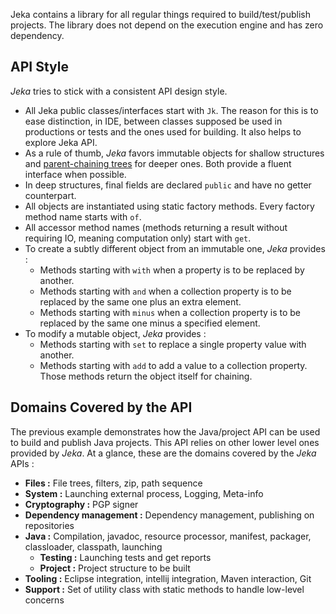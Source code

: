 Jeka contains a library for all regular things required to build/test/publish projects.
The library does not depend on the execution engine and has zero dependency. 

## API Style

_Jeka_ tries to stick with a consistent API design style.

* All Jeka public classes/interfaces start with `Jk`. The reason for this is to ease distinction, in IDE, between classes supposed be used
  in productions or tests and the ones used for building. It also helps to explore Jeka API.
* As a rule of thumb, _Jeka_ favors immutable objects for shallow structures and
[parent-chaining trees](https://github.com/djeang/parent-chaining/blob/master/readme.md) for deeper ones.
Both provide a fluent interface when possible.
* In deep structures, final fields are declared `public` and have no getter counterpart.
* All objects are instantiated using static factory methods. Every factory method name starts with `of`.
* All accessor method names (methods returning a result without requiring IO, meaning computation only) start with `get`.
* To create a subtly different object from an immutable one, _Jeka_ provides :
  * Methods starting with `with` when a property is to be replaced by another.
  * Methods starting with `and` when a collection property is to be replaced by the same one plus an extra element.
  * Methods starting with `minus` when a collection property is to be replaced by the same one minus a specified element.
* To modify a mutable object, _Jeka_ provides :
  * Methods starting with `set` to replace a single property value with another.
  * Methods starting with `add` to add a value to a collection property.
  Those methods return the object itself for chaining.

## Domains Covered by the API

The previous example demonstrates how the Java/project API can be used to build and publish Java projects. This API
relies on other lower level ones provided by _Jeka_. At a glance, these are the domains covered by the _Jeka_ APIs :

* __Files :__ File trees, filters, zip, path sequence
* __System :__ Launching external process, Logging, Meta-info
* __Cryptography :__ PGP signer
* __Dependency management :__ Dependency management, publishing on repositories
* __Java :__ Compilation, javadoc, resource processor, manifest, packager, classloader, classpath, launching
  * __Testing :__ Launching tests and get reports
  * __Project :__ Project structure to be built
* __Tooling :__ Eclipse integration, intellij integration, Maven interaction, Git
* __Support :__ Set of utility class with static methods to handle low-level concerns

